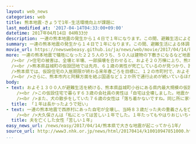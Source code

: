 ```yaml
---
layout: web_news
categories: web
title: 熊本地震-きょうで1年-生活環境向上が課題に
last_modified_at: '2017-04-14T04:33:00+09:00'
datetime: 2017年04月14日 04時33分
description: 一連の熊本地震の発生から１４日で１年になります。この間、避難生活による体調の悪化などで亡くなる「災害関連死」と認定された人は、熊本県と大分県で合わせて１６９人に上っていて、およそ４万７０００人が仮設住宅などで避難生活を続ける中、災害公営住宅の整備など生活環境の向上が課題になっています。
summary: 一連の熊本地震の発生から１４日で１年になります。この間、避難生活による体調の悪化などで亡くなる「災害関連死」と認定された人は、熊本県と大分県で合わせて１６９人に上っていて、およそ４万７０００人が仮設住宅などで避難生活を続ける中、災害公営住宅の整備など生活環境の向上が課題になっています。
movie_url: https://newswebeasy.github.io/ja/news/web/movie/2017/04/14/k10010947851000.mp4
more: 一連の熊本地震で犠牲になった２２５人のうち、５０人は建物の下敷きになるなど地震が直接の原因で死亡しましたが、避難生活による体調の悪化などで亡くなり、市町村から「災害関連死」と認定される人は増え続けていて、これまでに、熊本県で１６６人、大分県で３人の合わせて１６９人に上っています。<br
  /><br />住宅の被害は、全壊と半壊、一部損壊を合わせると、およそ２０万棟に上り、熊本県では今もおよそ４万７０００人が仮設住宅やいわゆる「みなし仮設」などで避難生活を続けています。<br
  /><br />熊本県益城町の仮設団地では先月、６１歳の男性が死亡しているのが見つかり、誰にもみとられずに亡くなる孤独死と見られるケースも出ています。<br /><br
  />熊本県では、仮設住宅の入居期限が終わる来年春ごろを目標に、１２の市町村で、およそ１０００戸の災害公営住宅が整備される計画で、住民の生活環境の向上が課題になっています。<br
  /><br />さらに、熊本市内と阿蘇方面を結ぶ国道など１２か所で通行止めが続いているほか、ＪＲ豊肥線と南阿蘇鉄道も一部の区間が運休していて、交通インフラの復旧も課題になっています。
body:
- text: およそ１３００人が避難生活を続ける、熊本県益城町小谷にある県内最大規模の仮設住宅では、一連の地震の発生から１年となる１４日、午前６時すぎに太陽が昇りました。<br
    /><br />この仮設住宅で暮らす６３歳の会社員の男性は「自宅は全壊しました。地震からの１年は長かったようで短かったです。今後は、くよくよしていてもしかたがないので、前向きになりたいと思います」と話していました。<br
    /><br />また、犬の散歩をしていた７６歳の女性は「落ち着かないですね。同じ所に家を建てたいと思っていますが、どうなるかまだわかりません」と話していました。
  title: 「１年は長かったようで短い」
- text: 一連の熊本地震で西原村にあった自宅が全壊し、当時８３歳だった夫の重義さんを亡くした大久保瑞子さんは、西原村の仮設住宅に移り住み、息子家族と５人で暮らしています。<br
    /><br />大久保さんは「私にとっては苦しい１年でした。１年たってもやはりおじいちゃんがいないのが苦しい。おじいちゃんには、残った家族を守ってくださいとお祈りしています。全国の皆さんの支援には本当に感謝しています」と話していました。
  title: 夫を亡くした女性「苦しい１年」
easy_news_url: /news/easy/2017/04/14/熊本県で大きな地震が起こってから1年/
source_url: http://www3.nhk.or.jp/news/html/20170414/k10010947851000.html?utm_int=news_contents_news-main_002
...
```

